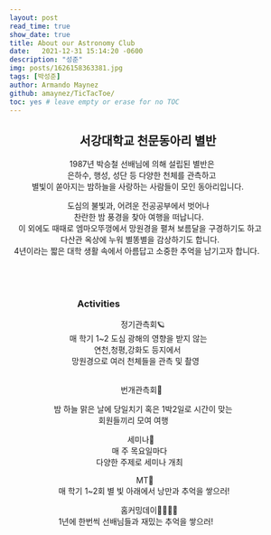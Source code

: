 ```yaml
---
layout: post
read_time: true
show_date: true
title: About our Astronomy Club
date:   2021-12-31 15:14:20 -0600
description: "성준"
img: posts/1626158363381.jpg
tags: [박성준]
author: Armando Maynez
github: amaynez/TicTacToe/
toc: yes # leave empty or erase for no TOC
---
```

<h2>&nbsp;&nbsp;&nbsp;&nbsp;&nbsp;&nbsp;&nbsp;&nbsp;&nbsp;&nbsp;&nbsp;&nbsp;&nbsp;&nbsp;&nbsp;&nbsp;&nbsp;&nbsp;&nbsp;&nbsp;&nbsp;&nbsp;&nbsp;&nbsp;&nbsp;서강대학교 천문동아리 별반 </h2>
&nbsp;&nbsp;&nbsp;&nbsp;&nbsp;&nbsp;&nbsp;&nbsp;&nbsp;&nbsp;&nbsp;&nbsp;&nbsp;&nbsp;&nbsp;&nbsp;&nbsp;&nbsp;&nbsp;&nbsp;&nbsp;&nbsp;&nbsp;&nbsp;&nbsp;&nbsp;&nbsp;1987년 박승철 선배님에 의해 설립된 별반은 <br>
&nbsp;&nbsp;&nbsp;&nbsp;&nbsp;&nbsp;&nbsp;&nbsp;&nbsp;&nbsp;&nbsp;&nbsp;&nbsp;&nbsp;&nbsp;&nbsp;&nbsp;&nbsp;&nbsp;&nbsp;&nbsp;&nbsp;&nbsp;&nbsp;&nbsp;&nbsp;은하수, 행성, 성단 등 다양한 천체를 관측하고 <br>
&nbsp;&nbsp;&nbsp;&nbsp;&nbsp;&nbsp;&nbsp;&nbsp;&nbsp;&nbsp;별빛이 쏟아지는 밤하늘을 사랑하는 사람들이 모인 동아리입니다. <br>

&nbsp;&nbsp;&nbsp;&nbsp;&nbsp;&nbsp;&nbsp;&nbsp;&nbsp;&nbsp;&nbsp;&nbsp;&nbsp;&nbsp;&nbsp;&nbsp;&nbsp;&nbsp;&nbsp;&nbsp;&nbsp;&nbsp;&nbsp;&nbsp;&nbsp;&nbsp;도심의 불빛과, 어려운 전공공부에서 벗어나 <br>
&nbsp;&nbsp;&nbsp;&nbsp;&nbsp;&nbsp;&nbsp;&nbsp;&nbsp;&nbsp;&nbsp;&nbsp;&nbsp;&nbsp;&nbsp;&nbsp;&nbsp;&nbsp;&nbsp;&nbsp;&nbsp;&nbsp;&nbsp;&nbsp;&nbsp;&nbsp;&nbsp;&nbsp;&nbsp;찬란한 밤 풍경을 찾아 여행을 떠납니다. <br>
&nbsp;&nbsp;&nbsp;&nbsp;이 외에도 때때로 엠마오뚜껑에서 망원경을 펼쳐 보름달을 구경하기도 하고 <br>
&nbsp;&nbsp;&nbsp;&nbsp;&nbsp;&nbsp;&nbsp;&nbsp;&nbsp;&nbsp;&nbsp;&nbsp;&nbsp;&nbsp;&nbsp;&nbsp;&nbsp;&nbsp;&nbsp;&nbsp;&nbsp;&nbsp;&nbsp;다산관 옥상에 누워 별똥별을 감상하기도 합니다. <br>
&nbsp;&nbsp;4년이라는 짧은 대학 생활 속에서 아름답고 소중한 추억을 남기고자 합니다. <br>
<br><br><br>

<h3>&nbsp;&nbsp;&nbsp;&nbsp;&nbsp;&nbsp;&nbsp;&nbsp;&nbsp;&nbsp;&nbsp;&nbsp;&nbsp;&nbsp;&nbsp;&nbsp;&nbsp;&nbsp;&nbsp;&nbsp;&nbsp;&nbsp;&nbsp;&nbsp;&nbsp;&nbsp;&nbsp;&nbsp;&nbsp;&nbsp;&nbsp;Activities </h3>


&nbsp;&nbsp;&nbsp;&nbsp;&nbsp;&nbsp;&nbsp;&nbsp;&nbsp;&nbsp;&nbsp;&nbsp;&nbsp;&nbsp;&nbsp;&nbsp;&nbsp;&nbsp;&nbsp;&nbsp;&nbsp;&nbsp;&nbsp;&nbsp;&nbsp;&nbsp;&nbsp;&nbsp;&nbsp;&nbsp;&nbsp;&nbsp;&nbsp;&nbsp;&nbsp;&nbsp;&nbsp;&nbsp;&nbsp;&nbsp;&nbsp;&nbsp;&nbsp;&nbsp;&nbsp;&nbsp;&nbsp;&nbsp;&nbsp;&nbsp;정기관측회🪐<br>
&nbsp;&nbsp;&nbsp;&nbsp;&nbsp;&nbsp;&nbsp;&nbsp;&nbsp;&nbsp;&nbsp;&nbsp;&nbsp;&nbsp;&nbsp;&nbsp;&nbsp;&nbsp;&nbsp;&nbsp;&nbsp;&nbsp;&nbsp;&nbsp;&nbsp;&nbsp;&nbsp;매 학기 1~2 도심 광해의 영향을 받지 않는<br>
&nbsp;&nbsp;&nbsp;&nbsp;&nbsp;&nbsp;&nbsp;&nbsp;&nbsp;&nbsp;&nbsp;&nbsp;&nbsp;&nbsp;&nbsp;&nbsp;&nbsp;&nbsp;&nbsp;&nbsp;&nbsp;&nbsp;&nbsp;&nbsp;&nbsp;&nbsp;&nbsp;&nbsp;&nbsp;&nbsp;&nbsp;&nbsp;&nbsp;&nbsp;&nbsp;&nbsp;&nbsp;&nbsp;연천,청평,강화도 등지에서 <br>
&nbsp;&nbsp;&nbsp;&nbsp;&nbsp;&nbsp;&nbsp;&nbsp;&nbsp;&nbsp;&nbsp;&nbsp;&nbsp;&nbsp;&nbsp;&nbsp;&nbsp;&nbsp;&nbsp;&nbsp;&nbsp;&nbsp;&nbsp;&nbsp;&nbsp;&nbsp;&nbsp;&nbsp;망원경으로 여러 천체들을 관측 및 촬영<br><br>


&nbsp;&nbsp;&nbsp;&nbsp;&nbsp;&nbsp;&nbsp;&nbsp;&nbsp;&nbsp;&nbsp;&nbsp;&nbsp;&nbsp;&nbsp;&nbsp;&nbsp;&nbsp;&nbsp;&nbsp;&nbsp;&nbsp;&nbsp;&nbsp;&nbsp;&nbsp;&nbsp;&nbsp;&nbsp;&nbsp;&nbsp;&nbsp;&nbsp;&nbsp;&nbsp;&nbsp;&nbsp;&nbsp;&nbsp;&nbsp;&nbsp;&nbsp;&nbsp;&nbsp;&nbsp;&nbsp;&nbsp;&nbsp;&nbsp;&nbsp;번개관측회🌙<br>

&nbsp;&nbsp;&nbsp;&nbsp;&nbsp;&nbsp;&nbsp;&nbsp;&nbsp;&nbsp;&nbsp;&nbsp;&nbsp;&nbsp;&nbsp;&nbsp;&nbsp;&nbsp;&nbsp;&nbsp;밤 하늘 맑은 날에 당일치기 혹은 1박2일로 시간이 맞는 <br>
&nbsp;&nbsp;&nbsp;&nbsp;&nbsp;&nbsp;&nbsp;&nbsp;&nbsp;&nbsp;&nbsp;&nbsp;&nbsp;&nbsp;&nbsp;&nbsp;&nbsp;&nbsp;&nbsp;&nbsp;&nbsp;&nbsp;&nbsp;&nbsp;&nbsp;&nbsp;&nbsp;&nbsp;&nbsp;&nbsp;&nbsp;&nbsp;&nbsp;&nbsp;&nbsp;&nbsp;&nbsp;&nbsp;&nbsp;&nbsp;회원들끼리 모여 여행<br>

&nbsp;&nbsp;&nbsp;&nbsp;&nbsp;&nbsp;&nbsp;&nbsp;&nbsp;&nbsp;&nbsp;&nbsp;&nbsp;&nbsp;&nbsp;&nbsp;&nbsp;&nbsp;&nbsp;&nbsp;&nbsp;&nbsp;&nbsp;&nbsp;&nbsp;&nbsp;&nbsp;&nbsp;&nbsp;&nbsp;&nbsp;&nbsp;&nbsp;&nbsp;&nbsp;&nbsp;&nbsp;&nbsp;&nbsp;&nbsp;&nbsp;&nbsp;&nbsp;&nbsp;&nbsp;&nbsp;&nbsp;&nbsp;&nbsp;&nbsp;&nbsp;&nbsp;&nbsp;세미나📖<br>
&nbsp;&nbsp;&nbsp;&nbsp;&nbsp;&nbsp;&nbsp;&nbsp;&nbsp;&nbsp;&nbsp;&nbsp;&nbsp;&nbsp;&nbsp;&nbsp;&nbsp;&nbsp;&nbsp;&nbsp;&nbsp;&nbsp;&nbsp;&nbsp;&nbsp;&nbsp;&nbsp;&nbsp;&nbsp;&nbsp;&nbsp;&nbsp;&nbsp;&nbsp;&nbsp;&nbsp;&nbsp;&nbsp;&nbsp;&nbsp;&nbsp;&nbsp;&nbsp;&nbsp;&nbsp;&nbsp;매 주 목요일마다<br>
&nbsp;&nbsp;&nbsp;&nbsp;&nbsp;&nbsp;&nbsp;&nbsp;&nbsp;&nbsp;&nbsp;&nbsp;&nbsp;&nbsp;&nbsp;&nbsp;&nbsp;&nbsp;&nbsp;&nbsp;&nbsp;&nbsp;&nbsp;&nbsp;&nbsp;&nbsp;&nbsp;&nbsp;&nbsp;&nbsp;&nbsp;&nbsp;&nbsp;&nbsp;&nbsp;&nbsp;&nbsp;&nbsp;&nbsp;다양한 주제로 세미나 개최 

&nbsp;&nbsp;&nbsp;&nbsp;&nbsp;&nbsp;&nbsp;&nbsp;&nbsp;&nbsp;&nbsp;&nbsp;&nbsp;&nbsp;&nbsp;&nbsp;&nbsp;&nbsp;&nbsp;&nbsp;&nbsp;&nbsp;&nbsp;&nbsp;&nbsp;&nbsp;&nbsp;&nbsp;&nbsp;&nbsp;&nbsp;&nbsp;&nbsp;&nbsp;&nbsp;&nbsp;&nbsp;&nbsp;&nbsp;&nbsp;&nbsp;&nbsp;&nbsp;&nbsp;&nbsp;&nbsp;&nbsp;&nbsp;&nbsp;&nbsp;&nbsp;&nbsp;&nbsp;&nbsp;&nbsp;&nbsp;&nbsp;MT🚀<br>
&nbsp;&nbsp;&nbsp;&nbsp;&nbsp;&nbsp;&nbsp;&nbsp;&nbsp;&nbsp;&nbsp;&nbsp;&nbsp;&nbsp;&nbsp;&nbsp;&nbsp;&nbsp;&nbsp;&nbsp;&nbsp;&nbsp;매 학기 1~2회 별 빛 아래에서 낭만과 추억을 쌓으러!

&nbsp;&nbsp;&nbsp;&nbsp;&nbsp;&nbsp;&nbsp;&nbsp;&nbsp;&nbsp;&nbsp;&nbsp;&nbsp;&nbsp;&nbsp;&nbsp;&nbsp;&nbsp;&nbsp;&nbsp;&nbsp;&nbsp;&nbsp;&nbsp;&nbsp;&nbsp;&nbsp;&nbsp;&nbsp;&nbsp;&nbsp;&nbsp;&nbsp;&nbsp;&nbsp;&nbsp;&nbsp;&nbsp;&nbsp;&nbsp;&nbsp;&nbsp;&nbsp;&nbsp;&nbsp;&nbsp;&nbsp;&nbsp;&nbsp;&nbsp;홈커밍데이👯‍♂️👯‍♀️<br>
&nbsp;&nbsp;&nbsp;&nbsp;&nbsp;&nbsp;&nbsp;&nbsp;&nbsp;&nbsp;&nbsp;&nbsp;&nbsp;&nbsp;&nbsp;&nbsp;&nbsp;&nbsp;&nbsp;&nbsp;&nbsp;&nbsp;1년에 한번씩 선배님들과 재밌는 추억을 쌓으러!
